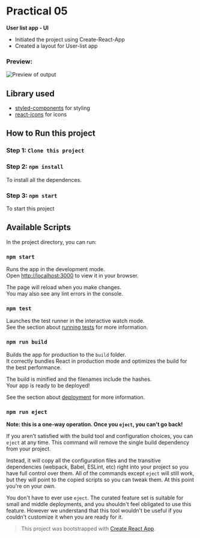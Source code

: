 # Practical 05
****User list app - UI****

- Initiated the project using Create-React-App
- Created a layout for User-list app

### Preview:
![Preview of output](https://user-images.githubusercontent.com/96298315/157814019-18829eb9-7555-4bc9-aecb-96f8d41bd5b1.png)

## Library used
- [styled-components](https://www.npmjs.com/package/styled-components) for styling
- [react-icons](https://www.npmjs.com/package/react-icons) for icons

## How to Run this project

### Step 1:  `Clone this project`

### Step 2:  `npm install`

To install all the dependences.

### Step 3: `npm start`
To start this project

## Available Scripts

In the project directory, you can run:

### `npm start`

Runs the app in the development mode.\
Open [http://localhost:3000](http://localhost:3000) to view it in your browser.

The page will reload when you make changes.\
You may also see any lint errors in the console.

### `npm test`

Launches the test runner in the interactive watch mode.\
See the section about [running tests](https://facebook.github.io/create-react-app/docs/running-tests) for more information.

### `npm run build`

Builds the app for production to the `build` folder.\
It correctly bundles React in production mode and optimizes the build for the best performance.

The build is minified and the filenames include the hashes.\
Your app is ready to be deployed!

See the section about [deployment](https://facebook.github.io/create-react-app/docs/deployment) for more information.

### `npm run eject`

**Note: this is a one-way operation. Once you `eject`, you can't go back!**

If you aren't satisfied with the build tool and configuration choices, you can `eject` at any time. This command will remove the single build dependency from your project.

Instead, it will copy all the configuration files and the transitive dependencies (webpack, Babel, ESLint, etc) right into your project so you have full control over them. All of the commands except `eject` will still work, but they will point to the copied scripts so you can tweak them. At this point you're on your own.

You don't have to ever use `eject`. The curated feature set is suitable for small and middle deployments, and you shouldn't feel obligated to use this feature. However we understand that this tool wouldn't be useful if you couldn't customize it when you are ready for it.

> This project was bootstrapped with [Create React App](https://github.com/facebook/create-react-app).
